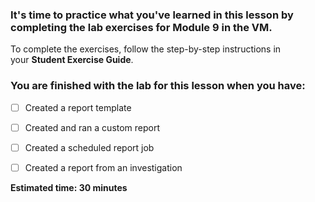 
### It's time to practice what you've learned in this lesson by completing the lab exercises for Module 9 in the VM. 

To complete the exercises, follow the step-by-step instructions in your **Student Exercise Guide**. 

### **You are finished with the lab for this lesson when you have:** 

 - [ ] Created a report template
    
 - [ ] Created and ran a custom report
    
 - [ ] Created a scheduled report job
    
 - [ ] Created a report from an investigation


**Estimated time: 30 minutes**

